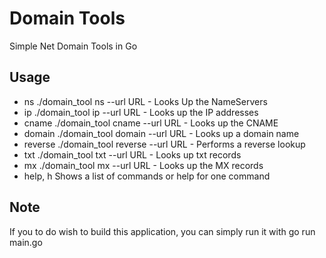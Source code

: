 # Domain Tools
Simple Net Domain Tools in Go

## Usage
 - ns ./domain_tool ns --url URL - Looks Up the NameServers
 - ip       ./domain_tool ip --url URL - Looks up the IP addresses
 - cname    ./domain_tool cname --url URL - Looks up the CNAME
 - domain   ./domain_tool domain --url URL - Looks up a domain name
 - reverse  ./domain_tool reverse --url URL - Performs a reverse lookup
 - txt      ./domain_tool txt --url URL - Looks up txt records
 - mx       ./domain_tool mx --url URL - Looks up the MX records
 - help, h  Shows a list of commands or help for one command

## Note
If you to do wish to build this application, you can simply run it with go run main.go
